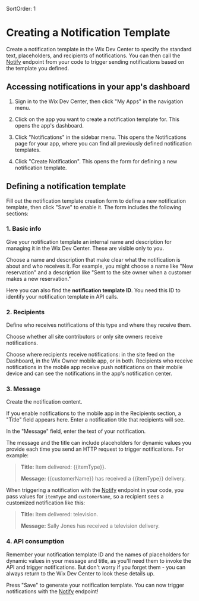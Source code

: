 SortOrder: 1
# Creating a Notification Template

Create a notification template in the Wix Dev Center to specify the standard text, placeholders, and recipients of notifications.
You can then call the [Notify](https://dev.wix.com/api/rest/notifications/notifications/notify) endpoint from your code to trigger sending notifications based on the template you defined.

## Accessing notifications in your app's dashboard

1. Sign in to the Wix Dev Center, then click "My Apps" in the navigation menu.

2. Click on the app you want to create a notification template for. This opens the app's dashboard.

3. Click "Notifications" in the sidebar menu. This opens the Notifications page for your app, where you can find all previously defined notification templates.

4. Click "Create Notification". This opens the form for defining a new notification template.

## Defining a notification template

Fill out the notification template creation form to define a new notification template, then click "Save" to enable it. The form includes the following sections:

### 1. Basic info

Give your notification template an internal name and description for managing it in the Wix Dev Center.
These are visible only to you.

Choose a name and description that make clear what the notification is about and who receives it.
For example, you might choose a name like "New reservation" and a description like "Sent to the site owner when a customer makes a new reservation."

Here you can also find the **notification template ID**. You need this ID to identify your notification template in API calls.

### 2. Recipients

Define who receives notifications of this type and where they receive them.

Choose whether all site contributors or only site owners receive notifications.

Choose where recipients receive notifications: in the site feed on the Dashboard, in the Wix Owner mobile app, or in both.
Recipients who receive notifications in the mobile app receive push notifications on their mobile device and can see the notifications in the app's notification center.

### 3. Message

Create the notification content.

If you enable notifications to the mobile app in the Recipients section, a "Title" field appears here. Enter a notification title that recipients will see.

In the "Message" field, enter the text of your notification.

The message and the title can include placeholders for dynamic values you provide each time you send an HTTP request to trigger notifications. For example:

> **Title:** Item delivered: {{itemType}}.
>
> **Message:** {{customerName}} has received a {{itemType}} delivery.

When triggering a notification with the [Notify](https://dev.wix.com/api/rest/notifications/notifications/notify) endpoint in your code, you pass values for `itemType` and `customerName`, so a recipient sees a customized notification like this:

> **Title:** Item delivered: television.
>
> **Message:** Sally Jones has received a television delivery.


### 4. API consumption

Remember your notification template ID and the names of placeholders for dynamic values in your message and title, as you'll need them to invoke the API and trigger notifications.
But don't worry if you forget them - you can always return to the Wix Dev Center to look these details up.

Press "Save" to generate your notification template. You can now trigger notifications with the [Notify](https://dev.wix.com/api/rest/notifications/notifications/notify) endpoint!